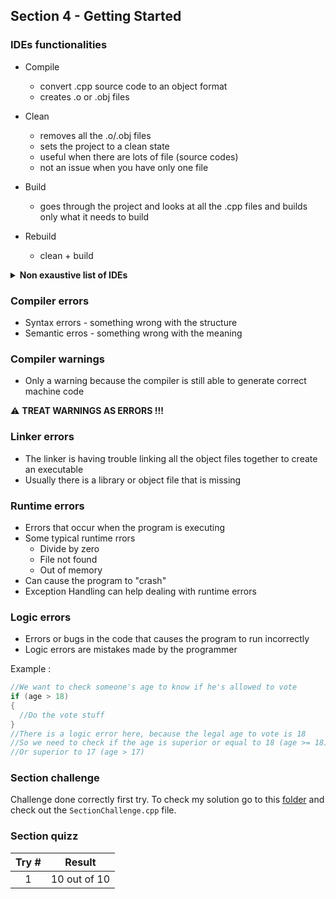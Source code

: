 ## Section 4 - Getting Started <a name="section_4"></a>
### IDEs functionalities <a name="section_4_IDE"></a>
- Compile
  - convert .cpp source code to an object format
  - creates .o or .obj files

- Clean
  - removes all the .o/.obj files
  - sets the project to a clean state
  - useful when there are lots of file (source codes)
  - not an issue when you have only one file

- Build
  - goes through the project and looks at all the .cpp files and builds only what it needs to build

- Rebuild
  - clean + build

<details>
	<summary><strong>Non exaustive list of IDEs</strong></summary>
	<ul>
		<li><strong>CodeLite</strong> - Free, cross-platform, fast, system requirements are minimal</li>
		<li><strong>Code::Blocks</strong> - Good cross-platform IDE, buggy on Mac</li>
		<li><strong>NetBeans</strong> - Oracle IDE made for Java, great cross-platform but requires a Java JRE and the memory requirements can be pretty significant</li>
		<li><strong>Eclipse</strong> - Multiple languages support, good cross-platform, high memory management</li>
		<li><strong>CLion</strong> - Made by JetBrain, awesome IDE, not free, exists in student version</li>
		<li><strong>Dev-C++</strong> - C++ Windows only environment, small and fast</li>
		<li><strong>KDevelop</strong> - Cross-platform, multiple-language IDE. No Mac binary, have to build from the source</li>
		<li><strong>Visual Studio</strong> - Windows only for C++ version</li>
		<li><strong>XCode</strong> - Mac only IDE</li>
	</ul>
</details>

### Compiler errors <a name="section_4_comp_errors"></a>
- Syntax errors - something wrong with the structure
- Semantic erros - something wrong with the meaning

### Compiler warnings <a name="section_4_comp_warnings"></a>
- Only a warning because the compiler is still able to generate correct machine code

⚠️ **TREAT WARNINGS AS ERRORS !!!**

### Linker errors <a name="section_4_linker_errors"></a>
- The linker is having trouble linking all the object files together to create an executable
- Usually there is a library or object file that is missing

### Runtime errors <a name="section_4_runtime_errors"></a>
- Errors that occur when the program is executing
- Some typical runtime rrors
  - Divide by zero
  - File not found
  - Out of memory
- Can cause the program to "crash"
- Exception Handling can help dealing with runtime errors

### Logic errors <a name="section_4_logic_errors"></a>
- Errors or bugs in the code that causes the program to run incorrectly
- Logic errors are mistakes made by the programmer

Example :
```cpp
//We want to check someone's age to know if he's allowed to vote 
if (age > 18)
{
  //Do the vote stuff
}
//There is a logic error here, because the legal age to vote is 18
//So we need to check if the age is superior or equal to 18 (age >= 18)
//Or superior to 17 (age > 17)
```

### Section challenge <a name="section_4_challenge"></a>
Challenge done correctly first try.
To check my solution go to this [folder](https://github.com/Cedro23/BeginningCPP/tree/master/Section%204/SectionChallenge) and check out the `SectionChallenge.cpp` file.


### Section quizz <a name="section_4_quizz"></a>
Try #  | Result
| :---:| -------
   1   | 10 out of 10
